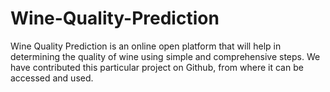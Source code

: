 # Wine-Quality-Prediction
Wine Quality Prediction is an online open platform that will help in determining the quality of wine using simple and comprehensive steps. We have contributed this particular project on Github, from where it can be accessed and used.
